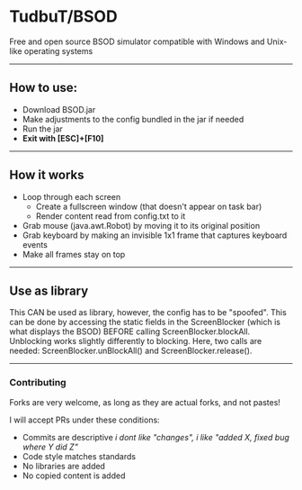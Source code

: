 # TudbuT/BSOD
Free and open source BSOD simulator compatible with Windows and Unix-like operating systems

---

## How to use:

- Download BSOD.jar
- Make adjustments to the config bundled in the jar if needed
- Run the jar
- **Exit with [ESC]+[F10]**

---

## How it works

- Loop through each screen
  - Create a fullscreen window (that doesn't appear on task bar)
  - Render content read from config.txt to it
- Grab mouse (java.awt.Robot) by moving it to its original position
- Grab keyboard by making an invisible 1x1 frame that captures keyboard events
- Make all frames stay on top

---

## Use as library

This CAN be used as library, however, the config has to be "spoofed". This can be 
done by accessing the static fields in the ScreenBlocker (which is what displays
the BSOD) BEFORE calling ScreenBlocker.blockAll. 
Unblocking works slightly differently to blocking. Here, two calls are
needed: ScreenBlocker.unBlockAll() and ScreenBlocker.release().

---

### Contributing

Forks are very welcome, as long as they are actual forks, and not pastes!

I will accept PRs under these conditions:
- Commits are descriptive *i dont like "changes", i like "added X, fixed bug where Y did Z"*
- Code style matches standards
- No libraries are added
- No copied content is added